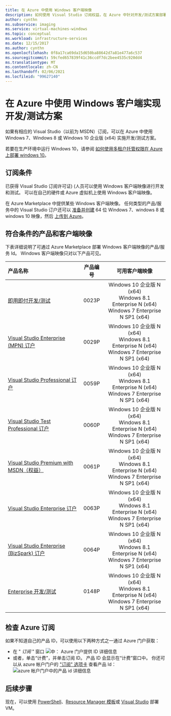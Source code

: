 ```yaml
---
title: 在 Azure 中使用 Windows 客户端映像
description: 如何使用 Visual Studio 订阅权益，在 Azure 中针对开发/测试方案部署 Windows 7、Windows 8 或 Windows 10
author: cynthn
ms.subservice: imaging
ms.service: virtual-machines-windows
ms.topic: conceptual
ms.workload: infrastructure-services
ms.date: 12/15/2017
ms.author: cynthn
ms.openlocfilehash: 0f8a17ca69da15d650ba88642d7a81e477a6c537
ms.sourcegitcommit: 59cfed657839f41c36ccdf7dc2bee4535c920dd4
ms.translationtype: MT
ms.contentlocale: zh-CN
ms.lasthandoff: 02/06/2021
ms.locfileid: "99627140"
---
```

# <a name="use-windows-client-in-azure-for-devtest-scenarios"></a>在 Azure 中使用 Windows 客户端实现开发/测试方案
如果有相应的 Visual Studio（以前为 MSDN）订阅，可以在 Azure 中使用 Windows 7、Windows 8 或 Windows 10 企业版 (x64) 实施开发/测试方案。 

若要在生产环境中运行 Windows 10，请参阅 [如何使用多租户托管权限在 Azure 上部署 windows 10](windows-desktop-multitenant-hosting-deployment.md)。


## <a name="subscription-eligibility"></a>订阅条件
已获得 Visual Studio 订阅许可证)  (人员可以使用 Windows 客户端映像进行开发和测试。 可以在自己的硬件或 Azure 虚拟机上使用 Windows 客户端映像。

在 Azure Marketplace 中提供某些 Windows 客户端映像。 任何类型的产品/服务中的 Visual Studio 订户还可以 [准备并创建](prepare-for-upload-vhd-image.md) 64 位 Windows 7、windows 8 或 windows 10 映像，然后 [上传到 Azure](upload-generalized-managed.md)。

## <a name="eligible-offers-and-client-images"></a>符合条件的产品和客户端映像
下表详细说明了可通过 Azure Marketplace 部署 Windows 客户端映像的产品/服务 Id。 Windows 客户端映像只对以下产品可见。 

| 产品名称 | 产品编号 | 可用客户端映像 | 
|:--- |:---:|:---:|
| [即用即付开发/测试](https://azure.microsoft.com/offers/ms-azr-0023p/) |0023P | Windows 10 企业版 N (x64)  <br> Windows 8.1 Enterprise N (x64)  <br> Windows 7 Enterprise N SP1 (x64)  |
| [Visual Studio Enterprise (MPN) 订户](https://azure.microsoft.com/offers/ms-azr-0029p/) |0029P | Windows 10 企业版 N (x64)  <br> Windows 8.1 Enterprise N (x64)  <br> Windows 7 Enterprise N SP1 (x64)  |
| [Visual Studio Professional 订户](https://azure.microsoft.com/offers/ms-azr-0059p/) |0059P | Windows 10 企业版 N (x64)  <br> Windows 8.1 Enterprise N (x64)  <br> Windows 7 Enterprise N SP1 (x64)  |
| [Visual Studio Test Professional 订户](https://azure.microsoft.com/offers/ms-azr-0060p/) |0060P | Windows 10 企业版 N (x64)  <br> Windows 8.1 Enterprise N (x64)  <br> Windows 7 Enterprise N SP1 (x64)  |
| [Visual Studio Premium with MSDN（权益）](https://azure.microsoft.com/offers/ms-azr-0061p/) |0061P | Windows 10 企业版 N (x64)  <br> Windows 8.1 Enterprise N (x64)  <br> Windows 7 Enterprise N SP1 (x64)  |
| [Visual Studio Enterprise 订户](https://azure.microsoft.com/offers/ms-azr-0063p/) |0063P | Windows 10 企业版 N (x64)  <br> Windows 8.1 Enterprise N (x64)  <br> Windows 7 Enterprise N SP1 (x64)  |
| [Visual Studio Enterprise (BizSpark) 订户](https://azure.microsoft.com/offers/ms-azr-0064p/) |0064P | Windows 10 企业版 N (x64)  <br> Windows 8.1 Enterprise N (x64)  <br> Windows 7 Enterprise N SP1 (x64)  |
| [Enterprise 开发/测试](https://azure.microsoft.com/offers/ms-azr-0148p/) |0148P | Windows 10 企业版 N (x64)  <br> Windows 8.1 Enterprise N (x64)  <br> Windows 7 Enterprise N SP1 (x64)  |

## <a name="check-your-azure-subscription"></a>检查 Azure 订阅
如果不知道自己的产品 ID，可以使用以下两种方式之一通过 Azure 门户获取：  
- 在 " *订阅* " 窗口 ![ 中： Azure 门户提供 ID 详细信息](./media/client-images/offer-id-azure-portal.png) 
- 或者，单击“计费”，并单击订阅 ID。 产品 ID 会显示在“计费”窗口中。
你还可以从 azure 帐户门户的 ["订阅" 选项卡](https://account.windowsazure.com/Subscriptions) 查看产品 Id： ![ azure 帐户门户中的产品 id 详细信息](./media/client-images/offer-id-azure-account-portal.png) 

## <a name="next-steps"></a>后续步骤
现在，可以使用 [PowerShell](quick-create-powershell.md)、[Resource Manager 模板](ps-template.md)或 [Visual Studio](../../azure-resource-manager/templates/create-visual-studio-deployment-project.md) 部署 VM。
